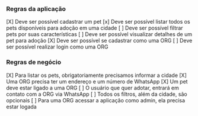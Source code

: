 ### Regras da aplicação

[X] Deve ser possível cadastrar um pet
[x] Deve ser possível listar todos os pets disponíveis para adoção em uma cidade
[ ] Deve ser possível filtrar pets por suas características
[ ] Deve ser possível visualizar detalhes de um pet para adoção
[X] Deve ser possível se cadastrar como uma ORG
[ ] Deve ser possível realizar login como uma ORG

### Regras de negócio

[X] Para listar os pets, obrigatoriamente precisamos informar a cidade
[X] Uma ORG precisa ter um endereço e um número de WhatsApp
[X] Um pet deve estar ligado a uma ORG
[ ] O usuário que quer adotar, entrará em contato com a ORG via WhatsApp
[ ] Todos os filtros, além da cidade, são opcionais
[ ] Para uma ORG acessar a aplicação como admin, ela precisa estar logada